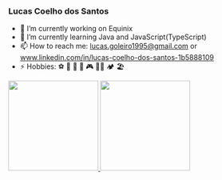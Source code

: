 ### Lucas Coelho dos Santos

- 🔭 I’m currently working on Equinix
- 🌱 I’m currently learning Java and JavaScript(TypeScript)
- 📫 How to reach me: lucas.goleiro1995@gmail.com or www.linkedin.com/in/lucas-coelho-dos-santos-1b5888109
- ⚡ Hobbies: ⚽ 🏀 🎸 🎼 🎮 🏋️‍♀️ 🏕 🏖

<div>
  <a href="https://github.com/LucasGoleiro">
  <img height="180em" src="https://github-readme-stats.vercel.app/api?username=LucasGoleiro&show_icons=true&theme=dark&include_all_commits=true&count_private=true"/>
  <img height="180em" src="https://github-readme-stats.vercel.app/api/top-langs/?username=LucasGoleiro&layout=compact&langs_count=7&theme=dark"/>
</div>
